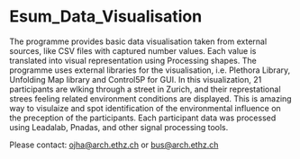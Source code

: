 # Esum_Data_Visualisation
The programme provides basic data visualisation taken from external sources, like CSV files with captured number values. Each value is translated into visual representation using Processing shapes. The programme uses external libraries for the visualisation, i.e. Plethora Library, Unfolding Map library and Control5P for GUI.
In this visualization, 21 participants are wlking through a street in Zurich, and their represtational strees feeling related environment conditions are displayed. 
This is amazing way to visulaize and spot identification of the environmental influence on the preception of the participants. 
Each participant data was processed using Leadalab, Pnadas, and other signal processing tools.

Please contact: ojha@arch.ethz.ch or bus@arch.ethz.ch 
